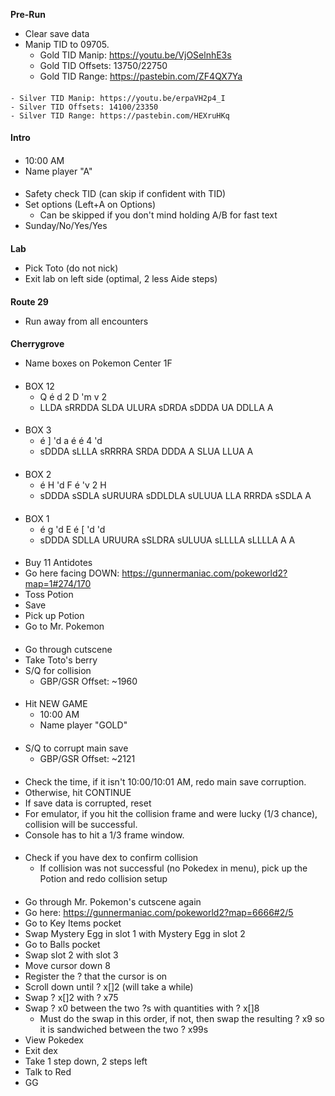 **Pre-Run**
- Clear save data
- Manip TID to 09705.
	- Gold TID Manip: https://youtu.be/VjOSelnhE3s
	- Gold TID Offsets: 13750/22750
	- Gold TID Range: https://pastebin.com/ZF4QX7Ya
####
	- Silver TID Manip: https://youtu.be/erpaVH2p4_I
	- Silver TID Offsets: 14100/23350
	- Silver TID Range: https://pastebin.com/HEXruHKq
####
**Intro**
####
- 10:00 AM
- Name player "A"
####
- Safety check TID (can skip if confident with TID)
- Set options (Left+A on Options)
	- Can be skipped if you don't mind holding A/B for fast text
- Sunday/No/Yes/Yes
####
**Lab**
- Pick Toto (do not nick)
- Exit lab on left side (optimal, 2 less Aide steps)
####
**Route 29**
- Run away from all encounters
####
**Cherrygrove**
- Name boxes on Pokemon Center 1F
####
- BOX 12
	- Q é d 2 D 'm v 2
	- LLDA sRRDDA SLDA ULURA sDRDA sDDDA UA DDLLA A
####
- BOX 3
	- é ] 'd a é é 4 'd
	- sDDDA sLLLA sRRRRA SRDA DDDA A SLUA LLUA A
####
- BOX 2
	- é H 'd F é 'v 2 H
	- sDDDA sSDLA sURUURA sDDLDLA sULUUA LLA RRRDA sSDLA A
####
- BOX 1
	- é g 'd E é [ 'd 'd
	- sDDDA SDLLA URUURA sSLDRA sULUUA sLLLLA sLLLLA A A
####
- Buy 11 Antidotes
- Go here facing DOWN: https://gunnermaniac.com/pokeworld2?map=1#274/170
- Toss Potion
- Save
- Pick up Potion
- Go to Mr. Pokemon
####
- Go through cutscene
- Take Toto's berry
- S/Q for collision
	- GBP/GSR Offset: ~1960
####
- Hit NEW GAME
	- 10:00 AM
	- Name player "GOLD"
####	
- S/Q to corrupt main save
	- GBP/GSR Offset: ~2121
####
- Check the time, if it isn't 10:00/10:01 AM, redo main save corruption.
- Otherwise, hit CONTINUE
- If save data is corrupted, reset
- For emulator, if you hit the collision frame and were lucky (1/3 chance), collision will be successful.
- Console has to hit a 1/3 frame window.
####
- Check if you have dex to confirm collision
	- If collision was not successful (no Pokedex in menu), pick up the Potion and redo collision setup
####
- Go through Mr. Pokemon's cutscene again
- Go here: https://gunnermaniac.com/pokeworld2?map=6666#2/5
- Go to Key Items pocket
- Swap Mystery Egg in slot 1 with Mystery Egg in slot 2
- Go to Balls pocket
- Swap slot 2 with slot 3
- Move cursor down 8
- Register the ? that the cursor is on
- Scroll down until ? x[]2 (will take a while)
- Swap ? x[]2 with ? x75
- Swap ? x0 between the two ?s with quantities with ? x[]8
	- Must do the swap in this order, if not, then swap the resulting ? x9 so it is sandwiched between the two ? x99s
- View Pokedex
- Exit dex
- Take 1 step down, 2 steps left
- Talk to Red
- GG